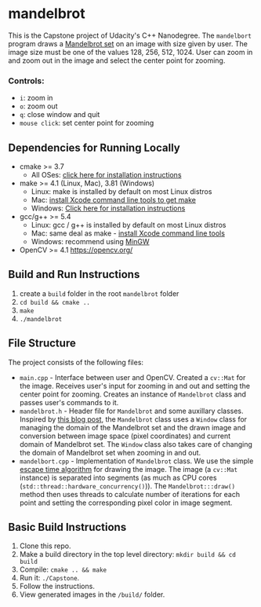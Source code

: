 # mandelbrot
This is the Capstone project of Udacity's C++ Nanodegree. 
The `mandelbort` program draws a [Mandelbrot set](https://en.wikipedia.org/wiki/Mandelbrot_set) on an image with size given by user.
The image size must be one of the values 128, 256, 512, 1024. User can zoom in and zoom out in the image and select the center point for zooming. 

### Controls: 
* `i`: zoom in
* `o`: zoom out
* `q`: close window and quit
* `mouse click`: set center point for zooming 


## Dependencies for Running Locally
* cmake >= 3.7
  * All OSes: [click here for installation instructions](https://cmake.org/install/)
* make >= 4.1 (Linux, Mac), 3.81 (Windows)
  * Linux: make is installed by default on most Linux distros
  * Mac: [install Xcode command line tools to get make](https://developer.apple.com/xcode/features/)
  * Windows: [Click here for installation instructions](http://gnuwin32.sourceforge.net/packages/make.htm)
* gcc/g++ >= 5.4
  * Linux: gcc / g++ is installed by default on most Linux distros
  * Mac: same deal as make - [install Xcode command line tools](https://developer.apple.com/xcode/features/)
  * Windows: recommend using [MinGW](http://www.mingw.org/)
* OpenCV >= 4.1 https://opencv.org/


## Build and Run Instructions
1. create a `build` folder in the root `mandelbrot` folder
2. `cd build && cmake ..`
3. `make`
4. `./mandelbrot`


## File Structure
The project consists of the following files:
- `main.cpp` - Interface between user and OpenCV. Created a `cv::Mat` for the image. Receives user's input for zooming in and out and setting the center point for zooming. Creates an instance of `Mandelbrot` class and passes user's commands to it. 
- `mandelbrot.h` - Header file for `Mandelbrot` and some auxillary classes. Inspired by [this blog post](https://solarianprogrammer.com/2013/02/28/mandelbrot-set-cpp-11/), the `Mandelbrot` class uses a `Window` class for managing the domain of the Mandelbrot set and the drawn image and conversion between image space (pixel coordinates) and current domain of Mandelbrot set. The `Window` class also takes care of changing the domain of Mandelbrot set when zooming in and out. 
- `mandelbort.cpp` - Implementation of `Mandelbrot` class. We use the simple [escape time algorithm](https://en.wikipedia.org/wiki/Mandelbrot_set#Computer_drawings) for drawing the image. The image (a `cv::Mat` instance) is separated into segments (as much as CPU cores (`std::thread::hardware_concurrency()`)). The `Mandelbrot:::draw()` method then uses threads to calculate number of iterations for each point and setting the corresponding pixel color in image segment. 

## Basic Build Instructions
1. Clone this repo.
2. Make a build directory in the top level directory: `mkdir build && cd build`
3. Compile: `cmake .. && make`
4. Run it: `./Capstone`.
5. Follow the instructions.
6. View generated images in the `/build/` folder.


